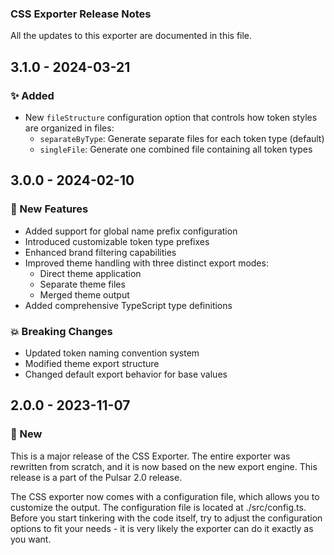 ### CSS Exporter Release Notes
All the updates to this exporter are documented in this file.

## 3.1.0 - 2024-03-21

### ✨ Added
- New `fileStructure` configuration option that controls how token styles are organized in files:
  - `separateByType`: Generate separate files for each token type (default)
  - `singleFile`: Generate one combined file containing all token types

## 3.0.0 - 2024-02-10

### 🚀 New Features

- Added support for global name prefix configuration
- Introduced customizable token type prefixes
- Enhanced brand filtering capabilities
- Improved theme handling with three distinct export modes:
  - Direct theme application
  - Separate theme files
  - Merged theme output
- Added comprehensive TypeScript type definitions

### 💥 Breaking Changes

- Updated token naming convention system
- Modified theme export structure
- Changed default export behavior for base values

## 2.0.0 - 2023-11-07

### 🚀 New

This is a major release of the CSS Exporter. The entire exporter was rewritten from scratch, and it is now based on the new export engine. This release is a part of the Pulsar 2.0 release. 

The CSS exporter now comes with a configuration file, which allows you to customize the output. The configuration file is located at ./src/config.ts. Before you start tinkering with the code itself, try to adjust the configuration options to fit your needs - it is very likely the exporter can do it exactly as you want.